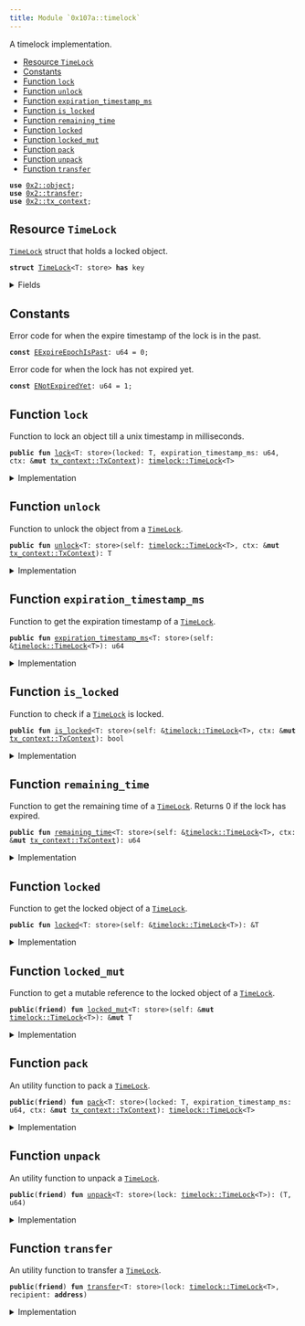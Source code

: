 ```yaml
---
title: Module `0x107a::timelock`
---
```


A timelock implementation.


-  [Resource `TimeLock`](#0x107a_timelock_TimeLock)
-  [Constants](#@Constants_0)
-  [Function `lock`](#0x107a_timelock_lock)
-  [Function `unlock`](#0x107a_timelock_unlock)
-  [Function `expiration_timestamp_ms`](#0x107a_timelock_expiration_timestamp_ms)
-  [Function `is_locked`](#0x107a_timelock_is_locked)
-  [Function `remaining_time`](#0x107a_timelock_remaining_time)
-  [Function `locked`](#0x107a_timelock_locked)
-  [Function `locked_mut`](#0x107a_timelock_locked_mut)
-  [Function `pack`](#0x107a_timelock_pack)
-  [Function `unpack`](#0x107a_timelock_unpack)
-  [Function `transfer`](#0x107a_timelock_transfer)


<pre><code><b>use</b> <a href="../sui-framework/object.md#0x2_object">0x2::object</a>;
<b>use</b> <a href="../sui-framework/transfer.md#0x2_transfer">0x2::transfer</a>;
<b>use</b> <a href="../sui-framework/tx_context.md#0x2_tx_context">0x2::tx_context</a>;
</code></pre>



<a name="0x107a_timelock_TimeLock"></a>

## Resource `TimeLock`

<code><a href="timelock.md#0x107a_timelock_TimeLock">TimeLock</a></code> struct that holds a locked object.


<pre><code><b>struct</b> <a href="timelock.md#0x107a_timelock_TimeLock">TimeLock</a>&lt;T: store&gt; <b>has</b> key
</code></pre>



<details>
<summary>Fields</summary>


<dl>
<dt>
<code>id: <a href="../sui-framework/object.md#0x2_object_UID">object::UID</a></code>
</dt>
<dd>

</dd>
<dt>
<code>locked: T</code>
</dt>
<dd>
 The locked object.
</dd>
<dt>
<code>expiration_timestamp_ms: u64</code>
</dt>
<dd>
 This is the epoch time stamp of when the lock expires.
</dd>
</dl>


</details>

<a name="@Constants_0"></a>

## Constants


<a name="0x107a_timelock_EExpireEpochIsPast"></a>

Error code for when the expire timestamp of the lock is in the past.


<pre><code><b>const</b> <a href="timelock.md#0x107a_timelock_EExpireEpochIsPast">EExpireEpochIsPast</a>: u64 = 0;
</code></pre>



<a name="0x107a_timelock_ENotExpiredYet"></a>

Error code for when the lock has not expired yet.


<pre><code><b>const</b> <a href="timelock.md#0x107a_timelock_ENotExpiredYet">ENotExpiredYet</a>: u64 = 1;
</code></pre>



<a name="0x107a_timelock_lock"></a>

## Function `lock`

Function to lock an object till a unix timestamp in milliseconds.


<pre><code><b>public</b> <b>fun</b> <a href="timelock.md#0x107a_timelock_lock">lock</a>&lt;T: store&gt;(locked: T, expiration_timestamp_ms: u64, ctx: &<b>mut</b> <a href="../sui-framework/tx_context.md#0x2_tx_context_TxContext">tx_context::TxContext</a>): <a href="timelock.md#0x107a_timelock_TimeLock">timelock::TimeLock</a>&lt;T&gt;
</code></pre>



<details>
<summary>Implementation</summary>


<pre><code><b>public</b> <b>fun</b> <a href="timelock.md#0x107a_timelock_lock">lock</a>&lt;T: store&gt;(locked: T, expiration_timestamp_ms: u64, ctx: &<b>mut</b> TxContext): <a href="timelock.md#0x107a_timelock_TimeLock">TimeLock</a>&lt;T&gt; {
    // Get the epoch timestamp.
    <b>let</b> epoch_timestamp_ms = ctx.epoch_timestamp_ms();

    // Check that `expiration_timestamp_ms` is valid.
    <b>assert</b>!(expiration_timestamp_ms &gt; epoch_timestamp_ms, <a href="timelock.md#0x107a_timelock_EExpireEpochIsPast">EExpireEpochIsPast</a>);

    // Create a <a href="timelock.md#0x107a_timelock">timelock</a>.
    <a href="timelock.md#0x107a_timelock_pack">pack</a>(locked, expiration_timestamp_ms, ctx)
}
</code></pre>



</details>

<a name="0x107a_timelock_unlock"></a>

## Function `unlock`

Function to unlock the object from a <code><a href="timelock.md#0x107a_timelock_TimeLock">TimeLock</a></code>.


<pre><code><b>public</b> <b>fun</b> <a href="timelock.md#0x107a_timelock_unlock">unlock</a>&lt;T: store&gt;(self: <a href="timelock.md#0x107a_timelock_TimeLock">timelock::TimeLock</a>&lt;T&gt;, ctx: &<b>mut</b> <a href="../sui-framework/tx_context.md#0x2_tx_context_TxContext">tx_context::TxContext</a>): T
</code></pre>



<details>
<summary>Implementation</summary>


<pre><code><b>public</b> <b>fun</b> <a href="timelock.md#0x107a_timelock_unlock">unlock</a>&lt;T: store&gt;(self: <a href="timelock.md#0x107a_timelock_TimeLock">TimeLock</a>&lt;T&gt;, ctx: &<b>mut</b> TxContext): T {
    // Unpack the <a href="timelock.md#0x107a_timelock">timelock</a>.
    <b>let</b> (locked, expiration_timestamp_ms) = <a href="timelock.md#0x107a_timelock_unpack">unpack</a>(self);

    // Check <b>if</b> the lock <b>has</b> expired.
    <b>assert</b>!(<a href="timelock.md#0x107a_timelock_expiration_timestamp_ms">expiration_timestamp_ms</a> &lt;= ctx.epoch_timestamp_ms(), <a href="timelock.md#0x107a_timelock_ENotExpiredYet">ENotExpiredYet</a>);

    locked
}
</code></pre>



</details>

<a name="0x107a_timelock_expiration_timestamp_ms"></a>

## Function `expiration_timestamp_ms`

Function to get the expiration timestamp of a <code><a href="timelock.md#0x107a_timelock_TimeLock">TimeLock</a></code>.


<pre><code><b>public</b> <b>fun</b> <a href="timelock.md#0x107a_timelock_expiration_timestamp_ms">expiration_timestamp_ms</a>&lt;T: store&gt;(self: &<a href="timelock.md#0x107a_timelock_TimeLock">timelock::TimeLock</a>&lt;T&gt;): u64
</code></pre>



<details>
<summary>Implementation</summary>


<pre><code><b>public</b> <b>fun</b> <a href="timelock.md#0x107a_timelock_expiration_timestamp_ms">expiration_timestamp_ms</a>&lt;T: store&gt;(self: &<a href="timelock.md#0x107a_timelock_TimeLock">TimeLock</a>&lt;T&gt;): u64 {
    self.expiration_timestamp_ms
}
</code></pre>



</details>

<a name="0x107a_timelock_is_locked"></a>

## Function `is_locked`

Function to check if a <code><a href="timelock.md#0x107a_timelock_TimeLock">TimeLock</a></code> is locked.


<pre><code><b>public</b> <b>fun</b> <a href="timelock.md#0x107a_timelock_is_locked">is_locked</a>&lt;T: store&gt;(self: &<a href="timelock.md#0x107a_timelock_TimeLock">timelock::TimeLock</a>&lt;T&gt;, ctx: &<b>mut</b> <a href="../sui-framework/tx_context.md#0x2_tx_context_TxContext">tx_context::TxContext</a>): bool
</code></pre>



<details>
<summary>Implementation</summary>


<pre><code><b>public</b> <b>fun</b> <a href="timelock.md#0x107a_timelock_is_locked">is_locked</a>&lt;T: store&gt;(self: &<a href="timelock.md#0x107a_timelock_TimeLock">TimeLock</a>&lt;T&gt;, ctx: &<b>mut</b> TxContext): bool {
    self.<a href="timelock.md#0x107a_timelock_remaining_time">remaining_time</a>(ctx) &gt; 0
}
</code></pre>



</details>

<a name="0x107a_timelock_remaining_time"></a>

## Function `remaining_time`

Function to get the remaining time of a <code><a href="timelock.md#0x107a_timelock_TimeLock">TimeLock</a></code>.
Returns 0 if the lock has expired.


<pre><code><b>public</b> <b>fun</b> <a href="timelock.md#0x107a_timelock_remaining_time">remaining_time</a>&lt;T: store&gt;(self: &<a href="timelock.md#0x107a_timelock_TimeLock">timelock::TimeLock</a>&lt;T&gt;, ctx: &<b>mut</b> <a href="../sui-framework/tx_context.md#0x2_tx_context_TxContext">tx_context::TxContext</a>): u64
</code></pre>



<details>
<summary>Implementation</summary>


<pre><code><b>public</b> <b>fun</b> <a href="timelock.md#0x107a_timelock_remaining_time">remaining_time</a>&lt;T: store&gt;(self: &<a href="timelock.md#0x107a_timelock_TimeLock">TimeLock</a>&lt;T&gt;, ctx: &<b>mut</b> TxContext): u64 {
    // Get the epoch timestamp.
    <b>let</b> current_timestamp_ms = ctx.epoch_timestamp_ms();

    // Check <b>if</b> the lock <b>has</b> expired.
    <b>if</b> (self.<a href="timelock.md#0x107a_timelock_expiration_timestamp_ms">expiration_timestamp_ms</a> &lt; current_timestamp_ms) {
        <b>return</b> 0
    };

    // Calculate the remaining time.
    self.expiration_timestamp_ms - current_timestamp_ms
}
</code></pre>



</details>

<a name="0x107a_timelock_locked"></a>

## Function `locked`

Function to get the locked object of a <code><a href="timelock.md#0x107a_timelock_TimeLock">TimeLock</a></code>.


<pre><code><b>public</b> <b>fun</b> <a href="timelock.md#0x107a_timelock_locked">locked</a>&lt;T: store&gt;(self: &<a href="timelock.md#0x107a_timelock_TimeLock">timelock::TimeLock</a>&lt;T&gt;): &T
</code></pre>



<details>
<summary>Implementation</summary>


<pre><code><b>public</b> <b>fun</b> <a href="timelock.md#0x107a_timelock_locked">locked</a>&lt;T: store&gt;(self: &<a href="timelock.md#0x107a_timelock_TimeLock">TimeLock</a>&lt;T&gt;): &T {
    &self.locked
}
</code></pre>



</details>

<a name="0x107a_timelock_locked_mut"></a>

## Function `locked_mut`

Function to get a mutable reference to the locked object of a <code><a href="timelock.md#0x107a_timelock_TimeLock">TimeLock</a></code>.


<pre><code><b>public</b>(<b>friend</b>) <b>fun</b> <a href="timelock.md#0x107a_timelock_locked_mut">locked_mut</a>&lt;T: store&gt;(self: &<b>mut</b> <a href="timelock.md#0x107a_timelock_TimeLock">timelock::TimeLock</a>&lt;T&gt;): &<b>mut</b> T
</code></pre>



<details>
<summary>Implementation</summary>


<pre><code><b>public</b>(<a href="../sui-framework/package.md#0x2_package">package</a>) <b>fun</b> <a href="timelock.md#0x107a_timelock_locked_mut">locked_mut</a>&lt;T: store&gt;(self: &<b>mut</b> <a href="timelock.md#0x107a_timelock_TimeLock">TimeLock</a>&lt;T&gt;): &<b>mut</b> T {
    &<b>mut</b> self.locked
}
</code></pre>



</details>

<a name="0x107a_timelock_pack"></a>

## Function `pack`

An utility function to pack a <code><a href="timelock.md#0x107a_timelock_TimeLock">TimeLock</a></code>.


<pre><code><b>public</b>(<b>friend</b>) <b>fun</b> <a href="timelock.md#0x107a_timelock_pack">pack</a>&lt;T: store&gt;(locked: T, expiration_timestamp_ms: u64, ctx: &<b>mut</b> <a href="../sui-framework/tx_context.md#0x2_tx_context_TxContext">tx_context::TxContext</a>): <a href="timelock.md#0x107a_timelock_TimeLock">timelock::TimeLock</a>&lt;T&gt;
</code></pre>



<details>
<summary>Implementation</summary>


<pre><code><b>public</b>(<a href="../sui-framework/package.md#0x2_package">package</a>) <b>fun</b> <a href="timelock.md#0x107a_timelock_pack">pack</a>&lt;T: store&gt;(locked: T, expiration_timestamp_ms: u64, ctx: &<b>mut</b> TxContext): <a href="timelock.md#0x107a_timelock_TimeLock">TimeLock</a>&lt;T&gt; {
    // Create a <a href="timelock.md#0x107a_timelock">timelock</a>.
    <a href="timelock.md#0x107a_timelock_TimeLock">TimeLock</a> {
        id: <a href="../sui-framework/object.md#0x2_object_new">object::new</a>(ctx),
        locked,
        expiration_timestamp_ms
    }
}
</code></pre>



</details>

<a name="0x107a_timelock_unpack"></a>

## Function `unpack`

An utility function to unpack a <code><a href="timelock.md#0x107a_timelock_TimeLock">TimeLock</a></code>.


<pre><code><b>public</b>(<b>friend</b>) <b>fun</b> <a href="timelock.md#0x107a_timelock_unpack">unpack</a>&lt;T: store&gt;(lock: <a href="timelock.md#0x107a_timelock_TimeLock">timelock::TimeLock</a>&lt;T&gt;): (T, u64)
</code></pre>



<details>
<summary>Implementation</summary>


<pre><code><b>public</b>(<a href="../sui-framework/package.md#0x2_package">package</a>) <b>fun</b> <a href="timelock.md#0x107a_timelock_unpack">unpack</a>&lt;T: store&gt;(lock: <a href="timelock.md#0x107a_timelock_TimeLock">TimeLock</a>&lt;T&gt;): (T, u64) {
    // Unpack the <a href="timelock.md#0x107a_timelock">timelock</a>.
    <b>let</b> <a href="timelock.md#0x107a_timelock_TimeLock">TimeLock</a> {
        id,
        locked,
        expiration_timestamp_ms
    } = lock;

    // Delete the <a href="timelock.md#0x107a_timelock">timelock</a>.
    <a href="../sui-framework/object.md#0x2_object_delete">object::delete</a>(id);

    (locked, expiration_timestamp_ms)
}
</code></pre>



</details>

<a name="0x107a_timelock_transfer"></a>

## Function `transfer`

An utility function to transfer a <code><a href="timelock.md#0x107a_timelock_TimeLock">TimeLock</a></code>.


<pre><code><b>public</b>(<b>friend</b>) <b>fun</b> <a href="../sui-framework/transfer.md#0x2_transfer">transfer</a>&lt;T: store&gt;(lock: <a href="timelock.md#0x107a_timelock_TimeLock">timelock::TimeLock</a>&lt;T&gt;, recipient: <b>address</b>)
</code></pre>



<details>
<summary>Implementation</summary>


<pre><code><b>public</b>(<a href="../sui-framework/package.md#0x2_package">package</a>) <b>fun</b> <a href="../sui-framework/transfer.md#0x2_transfer">transfer</a>&lt;T: store&gt;(lock: <a href="timelock.md#0x107a_timelock_TimeLock">TimeLock</a>&lt;T&gt;, recipient: <b>address</b>) {
    <a href="../sui-framework/transfer.md#0x2_transfer_transfer">transfer::transfer</a>(lock, recipient);
}
</code></pre>



</details>
